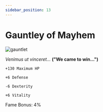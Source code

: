 ```yaml
---
sidebar_position: 13
---
```


# Gauntley of Mayhem

![gauntlet](http://i.imgur.com/d8MiItG.png)

<i>Venimus ut vinceret...</i> **("We came to win...")**

    +130 Maximum HP
    
    +6 Defense
    
    -6 Dexterity
    
    +6 Vitality
    
Fame Bonus: 4% 
